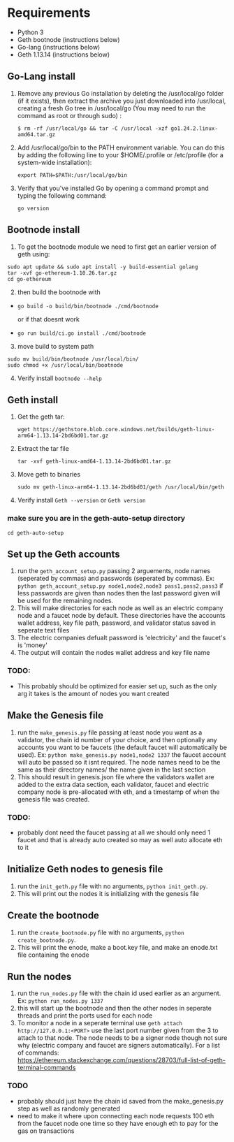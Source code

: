 # Requirements
* Python 3
* Geth bootnode (instructions below)
* Go-lang (instructions below)
* Geth 1.13.14 (instructions below)

## Go-Lang install

1. Remove any previous Go installation by deleting the /usr/local/go folder (if it exists), then extract the archive you just downloaded into /usr/local, creating a fresh Go tree in /usr/local/go (You may need to run the command as root or through sudo) :

    `$ rm -rf /usr/local/go && tar -C /usr/local -xzf go1.24.2.linux-amd64.tar.gz`      

2. Add /usr/local/go/bin to the PATH environment variable. You can do this by adding the following line to your $HOME/.profile or /etc/profile (for a system-wide installation): 

    `export PATH=$PATH:/usr/local/go/bin`
3. Verify that you've installed Go by opening a command prompt and typing the following command: 
    
    `go version`

## Bootnode install
1. To get the bootnode module we need to first get an earlier version of geth using: 
```
sudo apt update && sudo apt install -y build-essential golang
tar -xvf go-ethereum-1.10.26.tar.gz
cd go-ethereum
```
2. then build the bootnode with

* `go build -o build/bin/bootnode ./cmd/bootnode`

   or if that doesnt work

* `go run build/ci.go install ./cmd/bootnode`
3. move build to system path
```
sudo mv build/bin/bootnode /usr/local/bin/
sudo chmod +x /usr/local/bin/bootnode
```
4. Verify install `bootnode --help`

## Geth install
1. Get the geth tar:

     `wget https://gethstore.blob.core.windows.net/builds/geth-linux-arm64-1.13.14-2bd6bd01.tar.gz`
2. Extract the tar file 

    `tar -xvf geth-linux-amd64-1.13.14-2bd6bd01.tar.gz`
3. Move geth to binaries 
    
    `sudo mv geth-linux-arm64-1.13.14-2bd6bd01/geth /usr/local/bin/geth`
4. Verify install `Geth --version` or `Geth version`
### make sure you are in the geth-auto-setup directory
`cd geth-auto-setup`

## Set up the Geth accounts
1. run the `geth_account_setup.py` passing 2 arguements, node names (seperated by commas) and passwords (seperated by commas). Ex: `python geth_account_setup.py node1,node2,node3 pass1,pass2,pass3` if less passwords are given than nodes then the last password given will be used for the remaining nodes.
2. This will make directories for each node as well as an electric company node and a faucet node by default. These directories have the accounts wallet address, key file path, password, and validator status saved in seperate text files
3. The electric companies defualt password is 'electricity' and the faucet's is 'money'
4. The output will contain the nodes wallet address and key file name
### TODO: 
* This probably should be optimized for easier set up, such as the only arg it takes is the amount of nodes you want created

## Make the Genesis file 
1. run the `make_genesis.py` file passing at least node you want as a validator, the chain id number of your choice, and then optionally any accounts you want to be faucets (the default faucet will automatically be used). Ex: `python make_genesis.py node1,node2 1337` the faucet account will auto be passed so it isnt required. The node names need to be the same as their directory names/ the name given in the last section 
2. This should result in genesis.json file where the validators wallet are added to the extra data section, each validator, faucet and electric company node is pre-allocated with eth, and a timestamp of when the genesis file was created.
### TODO:
* probably dont need the faucet passing at all we should only need 1 faucet and that is already auto created so may as well auto allocate eth to it

## Initialize Geth nodes to genesis file
1. run the `init_geth.py` file with no arguments, `python init_geth.py`. 
2. This will print out the nodes it is initializing with the genesis file

## Create the bootnode
1. run the `create_bootnode.py` file with no arguments, `python create_bootnode.py`.
2. This will print the enode, make a boot.key file, and make an enode.txt file containing the enode

## Run the nodes
1. run the `run_nodes.py` file with the chain id used earlier as an argument. Ex: `python run_nodes.py 1337`
2. this will start up the bootnode and then the other nodes in seperate threads and print the  ports used for each node
3. To monitor a node in a seperate terminal use `geth attach http://127.0.0.1:<PORT>` use the last port number given from the 3 to attach to that node. The node needs to be a signer node though not sure why (electric company and faucet are signers automatically). For a list of commands: https://ethereum.stackexchange.com/questions/28703/full-list-of-geth-terminal-commands

### TODO
* probably should just have the chain id saved from the make_genesis.py step as well as randomly generated 
* need to make it where upon connecting each node requests 100 eth from the faucet node one time so they have enough eth to pay for the gas on transactions